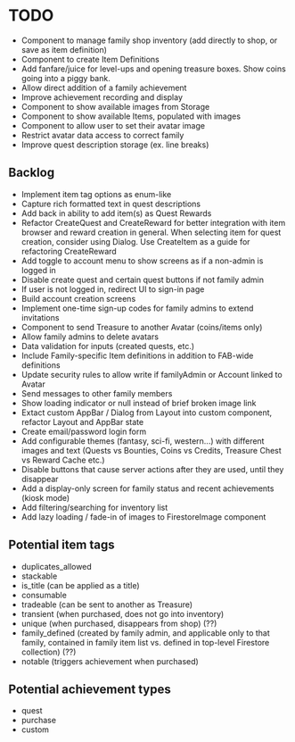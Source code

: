 # TODO

- Component to manage family shop inventory (add directly to shop, or save as item definition)
- Component to create Item Definitions
- Add fanfare/juice for level-ups and opening treasure boxes. Show coins going into a piggy bank.
- Allow direct addition of a family achievement
- Improve achievement recording and display
- Component to show available images from Storage
- Component to show available Items, populated with images
- Component to allow user to set their avatar image
- Restrict avatar data access to correct family
- Improve quest description storage (ex. line breaks)

## Backlog

- Implement item tag options as enum-like
- Capture rich formatted text in quest descriptions
- Add back in ability to add item(s) as Quest Rewards
- Refactor CreateQuest and CreateReward for better integration with item browser and reward creation in general. When selecting item for quest creation, consider using Dialog. Use CreateItem as a guide for refactoring CreateReward
- Add toggle to account menu to show screens as if a non-admin is logged in
- Disable create quest and certain quest buttons if not family admin
- If user is not logged in, redirect UI to sign-in page
- Build account creation screens
- Implement one-time sign-up codes for family admins to extend invitations
- Component to send Treasure to another Avatar (coins/items only)
- Allow family admins to delete avatars
- Data validation for inputs (created quests, etc.)
- Include Family-specific Item definitions in addition to FAB-wide definitions
- Update security rules to allow write if familyAdmin or Account linked to Avatar
- Send messages to other family members
- Show loading indicator or null instead of brief broken image link
- Extact custom AppBar / Dialog from Layout into custom component, refactor Layout and AppBar state
- Create email/password login form
- Add configurable themes (fantasy, sci-fi, western...) with different images and text (Quests vs Bounties, Coins vs Credits, Treasure Chest vs Reward Cache etc.)
- Disable buttons that cause server actions after they are used, until they disappear
- Add a display-only screen for family status and recent achievements (kiosk mode)
- Add filtering/searching for inventory list
- Add lazy loading / fade-in of images to FirestoreImage component

## Potential item tags

- duplicates_allowed
- stackable
- is_title (can be applied as a title)
- consumable
- tradeable (can be sent to another as Treasure)
- transient (when purchased, does not go into inventory)
- unique (when purchased, disappears from shop) (??)
- family_defined (created by family admin, and applicable only to that family, contained in family item list vs. defined in top-level Firestore collection) (??)
- notable (triggers achievement when purchased)

## Potential achievement types

- quest
- purchase
- custom

